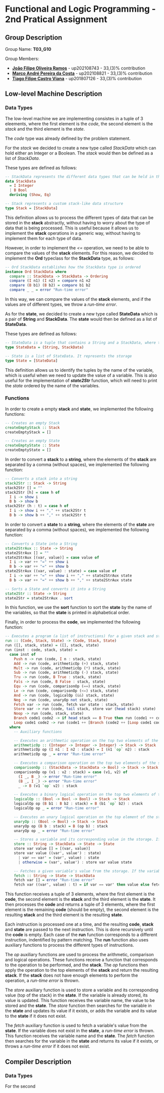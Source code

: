 # Functional and Logic Programming - 2nd Pratical Assignment

## Group Description

Group Name: **T03_G10**

Group Members:

- **[João Filipe Oliveira Ramos](https://github.com/11Ramos11)** - up202108743 - 33,(3)% contribution
- **[Marco André Pereira da Costa](https://github.com/SpardaMarco)** - up202108821 - 33,(3)% contribution
- **[Tiago Filipe Castro Viana](https://github.com/tiagofcviana)** - up201807126 - 33,(3)% contribution

## Low-level Machine Description

### Data Types

The low-level machine we are implementing consistes in a tuple of 3 eleements, where the first element is the *code*, the second element is the *stack* and the third element is the *state*.

The *code* type was already defined by the problem statement. 

For the *stack* we decided to create a new type called *StackData* which can hold either an Integer or a Boolean. The *stack* would then be defined as a list of *StackData*.

These types are defined as follows:

```haskell
-- StackData represents the different data types that can be held in the Stack type
data StackData
  = I Integer
  | B Bool
  deriving (Show, Eq)

-- Stack represents a custom stack-like data structure
type Stack = [StackData]
```

This definition allows us to process the different types of data that can be stored in the **stack** abstractly, without having to worry about the type of data that is being processed. This is useful because it allows us to implement the **stack** operations in a generic way, without having to implement them for each type of data.

However, in order to implement the *<=* operation, we need to be able to compare the values of the **stack** elements. For this reason, we decided to implement the **Ord** typeclass for the **StackData** type, as follows:

```haskell
-- Ord StackData establishes how the StackData type is ordered
instance Ord StackData where
  compare :: StackData -> StackData -> Ordering
  compare (I n1) (I n2) = compare n1 n2
  compare (B b1) (B b2) = compare b1 b2
  compare _ _ = error "Run-time error"
```

In this way, we can compare the values of the **stack** elements, and if the values are of different types, we throw a *run-time error*.

As for the **state**, we decided to create a new type called **StateData** which is a pair of **String** and **StackData**. The **state** would then be defined as a list of **StateData**.

These types are defined as follows:

```haskell
-- StateData is a tuple that contains a String and a StackData, where the String represents a variable's name, and the StackData corresponds to its value
type StateData = (String, StackData)

-- State is a list of StateData. It represents the storage
type State = [StateData]
```

This definition allows us to identify the tuples by the name of the variable, which is useful when we need to update the value of a variable. This is also useful for the implementation of ***state2Str*** function, which will need to print the *state* ordered by the name of the variables.

### Functions

In order to create a empty **stack** and **state**, we implemented the following functions:

```haskell
-- Creates an empty Stack
createEmptyStack :: Stack
createEmptyStack = []

-- Creates an empty State
createEmptyState :: State
createEmptyState = []
```

In order to convert a **stack** to a **string**, where the elements of the **stack** are separated by a comma (without spaces), we implemented the following function:

```haskell
-- Converts a stack into a string
stack2Str :: Stack -> String
stack2Str [] = ""
stack2Str [h] = case h of
  I i -> show i
  B b -> show b
stack2Str (h : t) = case h of
  I i -> show i ++ "," ++ stack2Str t
  B b -> show b ++ "," ++ stack2Str t
```

In order to convert a **state** to a **string**, where the elements of the **state** are separated by a comma (without spaces), we implemented the following function:

```haskell
-- Converts a State into a String
state2StrAux :: State -> String
state2StrAux [] = ""
state2StrAux [(var, value)] = case value of
  I i -> var ++ "=" ++ show i
  B b -> var ++ "=" ++ show b
state2StrAux ((var, value) : state) = case value of
  I i -> var ++ "=" ++ show i ++ "," ++ state2StrAux state
  B b -> var ++ "=" ++ show b ++ "," ++ state2StrAux state

-- Sorts a State and converts it into a String
state2Str :: State -> String
state2Str = state2StrAux . sort
```

In this function, we use the **sort** function to sort the **state** by the name of the variables, so that the **state** is printed in alphabetical order.

Finally, in order to process the **code**, we implemented the following function:

```haskell
-- Executes a program (a list of instructions) for a given stack and state, returning the resulting stack and state
run :: (Code, Stack, State) -> (Code, Stack, State)
run ([], stack, state) = ([], stack, state)
run (inst : code, stack, state) =
  case inst of
    Push n -> run (code, I n : stack, state)
    Add -> run (code, arithmeticOp (+) stack, state)
    Mult -> run (code, arithmeticOp (*) stack, state)
    Sub -> run (code, arithmeticOp (-) stack, state)
    Tru -> run (code, B True : stack, state)
    Fals -> run (code, B False : stack, state)
    Equ -> run (code, comparisonOp (==) stack, state)
    Le -> run (code, comparisonOp (<=) stack, state)
    And -> run (code, logicalOp (&&) stack, state)
    Neg -> run (code, unaryOp not stack, state)
    Fetch var -> run (code, fetch var state : stack, state)
    Store var -> run (code, tail stack, store var (head stack) state)
    Noop -> run (code, stack, state)
    Branch code1 code2 -> if head stack == B True then run (code1 ++ code, tail stack, state) else run (code2 ++ code, tail stack, state)
    Loop code1 code2 -> run (code1 ++ [Branch (code2 ++ [Loop code1 code2]) [Noop]] ++ code, stack, state)
  where
    -- Auxiliary functions

    -- Executes an arithmetic operation on the top two elements of the stack
    arithmeticOp :: (Integer -> Integer -> Integer) -> Stack -> Stack
    arithmeticOp op (I n1 : I n2 : stack) = I (n1 `op` n2) : stack
    arithmeticOp op _ = error "Run-time error"

    -- Executes a comparison operation on the top two elements of the stack
    comparisonOp :: (StackData -> StackData -> Bool) -> Stack -> Stack
    comparisonOp op (v1 : v2 : stack) = case (v1, v2) of
      (I _, B _) -> error "Run-time error"
      (B _, I _) -> error "Run-time error"
      _ -> B (v1 `op` v2) : stack

    -- Executes a binary logical operation on the top two elements of the stack
    logicalOp :: (Bool -> Bool -> Bool) -> Stack -> Stack
    logicalOp op (B b1 : B b2 : stack) = B (b1 `op` b2) : stack
    logicalOp op _ = error "Run-time error"

    -- Executes an unary logical operation on the top element of the stack
    unaryOp :: (Bool -> Bool) -> Stack -> Stack
    unaryOp op (B b : stack) = B (op b) : stack
    unaryOp op _ = error "Run-time error"

    -- Stores a variable and its corresponding value in the storage. If the variable is already stored, its value is updated
    store :: String -> StackData -> State -> State
    store var value [] = [(var, value)]
    store var value ((var', value') : state)
      | var == var' = (var', value) : state
      | otherwise = (var', value') : store var value state

    -- Fetches a given variable's value from the storage. If the variable does not exist in the storage, raises an exception "Run-time error"
    fetch :: String -> State -> StackData
    fetch var [] = error "Run-time error"
    fetch var ((var', value) : t) = if var == var' then value else fetch var t
```

This function receives a tuple of 3 elements, where the first element is the **code**, the second element is the **stack** and the third element is the **state**. It then processes the **code** and returns a tuple of 3 elements, where the first element is the remaining **code** (should be empty), the second element is the resulting **stack** and the third element is the resulting **state**.

Each instruction is processed one at a time, and the resulting **code**, **stack** and **state** are passed to the next instruction. This is done recursively until the **code** is empty. Each case of the **run** function corresponds to a different instruction, indentified by pattern matching. The **run** function also uses auxiliary functions to process the different types of instructions.

The *op* auxiliary functions are used to process the arithmetic, comparison and logical operations. These functions receive a function that corresponds to the operation to be performed, and the **stack**. The *op* functions then apply the operation to the top elements of the **stack** and return the resulting **stack**. If the **stack** does not have enough elements to perform the operation, a *run-time error* is thrown.

The *store* auxiliary function is used to store a variable and its corresponding value (top of the stack) in the **state**. If the variable is already stored, its value is updated. This function receives the variable name, the value to be stored and the **state**. The *store* function then searches for the variable in the **state** and updates its value if it exists, or adds the variable and its value to the **state** if it does not exist.

The *fetch* auxiliary function is used to fetch a variable's value from the **state**. If the variable does not exist in the **state**, a *run-time error* is thrown. This function receives the variable name and the **state**. The *fetch* function then searches for the variable in the **state** and returns its value if it exists, or throws a *run-time error* if it does not exist.

## Compiler Description

### Data Types

For the second 